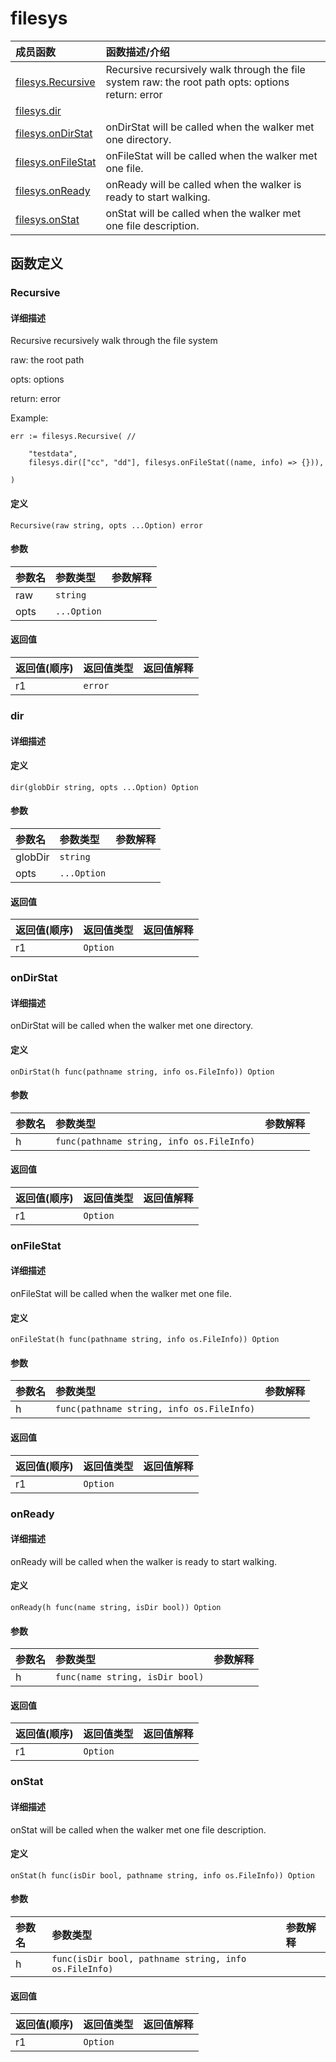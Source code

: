 # filesys

|成员函数|函数描述/介绍|
|:------|:--------|
| [filesys.Recursive](#recursive) |Recursive recursively walk through the file system  raw: the root path  opts: options  return: error    |
| [filesys.dir](#dir) ||
| [filesys.onDirStat](#ondirstat) |onDirStat will be called when the walker met one directory. |
| [filesys.onFileStat](#onfilestat) |onFileStat will be called when the walker met one file. |
| [filesys.onReady](#onready) |onReady will be called when the walker is ready to start walking. |
| [filesys.onStat](#onstat) |onStat will be called when the walker met one file description. |


## 函数定义
### Recursive

#### 详细描述
Recursive recursively walk through the file system

raw: the root path

opts: options

return: error



Example:
```
err := filesys.Recursive( //

	"testdata",
	filesys.dir(["cc", "dd"], filesys.onFileStat((name, info) => {})),

)
```


#### 定义

`Recursive(raw string, opts ...Option) error`

#### 参数
|参数名|参数类型|参数解释|
|:-----------|:---------- |:-----------|
| raw | `string` |   |
| opts | `...Option` |   |

#### 返回值
|返回值(顺序)|返回值类型|返回值解释|
|:-----------|:---------- |:-----------|
| r1 | `error` |   |


### dir

#### 详细描述


#### 定义

`dir(globDir string, opts ...Option) Option`

#### 参数
|参数名|参数类型|参数解释|
|:-----------|:---------- |:-----------|
| globDir | `string` |   |
| opts | `...Option` |   |

#### 返回值
|返回值(顺序)|返回值类型|返回值解释|
|:-----------|:---------- |:-----------|
| r1 | `Option` |   |


### onDirStat

#### 详细描述
onDirStat will be called when the walker met one directory.


#### 定义

`onDirStat(h func(pathname string, info os.FileInfo)) Option`

#### 参数
|参数名|参数类型|参数解释|
|:-----------|:---------- |:-----------|
| h | `func(pathname string, info os.FileInfo)` |   |

#### 返回值
|返回值(顺序)|返回值类型|返回值解释|
|:-----------|:---------- |:-----------|
| r1 | `Option` |   |


### onFileStat

#### 详细描述
onFileStat will be called when the walker met one file.


#### 定义

`onFileStat(h func(pathname string, info os.FileInfo)) Option`

#### 参数
|参数名|参数类型|参数解释|
|:-----------|:---------- |:-----------|
| h | `func(pathname string, info os.FileInfo)` |   |

#### 返回值
|返回值(顺序)|返回值类型|返回值解释|
|:-----------|:---------- |:-----------|
| r1 | `Option` |   |


### onReady

#### 详细描述
onReady will be called when the walker is ready to start walking.


#### 定义

`onReady(h func(name string, isDir bool)) Option`

#### 参数
|参数名|参数类型|参数解释|
|:-----------|:---------- |:-----------|
| h | `func(name string, isDir bool)` |   |

#### 返回值
|返回值(顺序)|返回值类型|返回值解释|
|:-----------|:---------- |:-----------|
| r1 | `Option` |   |


### onStat

#### 详细描述
onStat will be called when the walker met one file description.


#### 定义

`onStat(h func(isDir bool, pathname string, info os.FileInfo)) Option`

#### 参数
|参数名|参数类型|参数解释|
|:-----------|:---------- |:-----------|
| h | `func(isDir bool, pathname string, info os.FileInfo)` |   |

#### 返回值
|返回值(顺序)|返回值类型|返回值解释|
|:-----------|:---------- |:-----------|
| r1 | `Option` |   |


